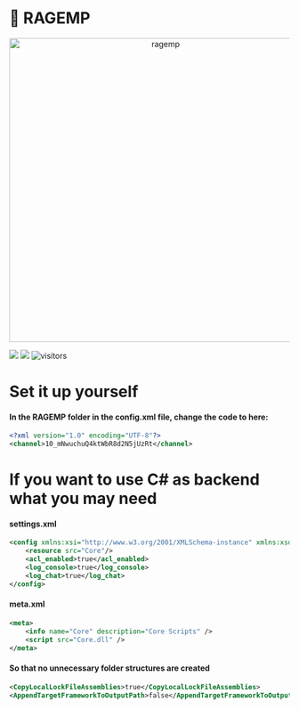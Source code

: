 # 💾 RAGEMP

<div align="center">
    <a href="https://rage.mp/"><img src="https://life-of-german.org/images/proxy/0b/0b33ce3075e0ea0468350a1c51087619095861d2.png" width="546" alt="ragemp" /></a>
</div>

![](https://img.shields.io/badge/Code-JavaScript-informational?style=flat&logo=javascript&logoColor=white&color=6aa6f8)
![](https://img.shields.io/badge/Code-CSharp-informational?style=flat&logo=csharp&logoColor=white&color=6aa6f8)
![visitors](https://visitor-badge.laobi.icu/badge?page_id=efebagri.ragemp-server-files)

# Set it up yourself

#### In the RAGEMP folder in the config.xml file, change the code to here:
```xml
<?xml version="1.0" encoding="UTF-8"?>
<channel>10_mNwuchuQ4ktWbR8d2N5jUzRt</channel>
```

# If you want to use C# as backend what you may need
#### settings.xml
```xml
<config xmlns:xsi="http://www.w3.org/2001/XMLSchema-instance" xmlns:xsd="http://www.w3.org/2001/XMLSchema">
    <resource src="Core"/>
    <acl_enabled>true</acl_enabled>
    <log_console>true</log_console>
    <log_chat>true</log_chat>
</config>
```
 
#### meta.xml
```xml
<meta>
    <info name="Core" description="Core Scripts" />
    <script src="Core.dll" />
</meta>
```
 
#### So that no unnecessary folder structures are created
```xml
<CopyLocalLockFileAssemblies>true</CopyLocalLockFileAssemblies>
<AppendTargetFrameworkToOutputPath>false</AppendTargetFrameworkToOutputPath>
```
